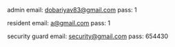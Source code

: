 admin
email: dobariyav83@gmail.com
pass: 1

resident
email: a@gmail.com
pass: 1

security guard
email: security@gmail.com
pass: 654430
